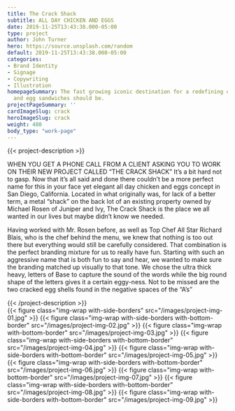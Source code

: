 ```yaml
---
title: The Crack Shack
subtitle: ALL DAY CHICKEN AND EGGS
date: 2019-11-25T13:43:38.000-05:00
type: project
author: John Turner
hero: https://source.unsplash.com/random
default: 2019-11-25T13:43:38.000-05:00
categories:
- Brand Identity
- Signage
- Copywriting
- Illustration
homepageSummary: The fast growing iconic destination for a redefining of what chicken
  and egg sandwiches should be.
projectPageSummary: ''
cardImageSlug: crack
heroImageSlug: crack
weight: 480
body_type: "work-page"
---
```

{{< project-description >}}
<p>WHEN YOU GET A PHONE CALL FROM A CLIENT ASKING YOU TO WORK ON THEIR NEW PROJECT CALLED “THE CRACK SHACK” It’s a bit hard not to gasp. Now that it’s all said and done there couldn’t be a more perfect name for this in your face yet elegant all day chicken and eggs concept in San Diego, California. Located in what originally was, for lack of a better term, a metal “shack” on the back lot of an existing property owned by Michael Rosen of Juniper and Ivy, The Crack Shack is the place we all wanted in our lives but maybe didn’t know we needed.</p>
<p>Having worked with Mr. Rosen before, as well as Top Chef All Star Richard Blais, who is the chef behind the menu, we knew that nothing is too out there but everything would still be carefully considered. That combination is the perfect branding mixture for us to really have fun. Starting with such an aggressive name that is both fun to say and hear, we wanted to make sure the branding matched up visually to that tone. We chose the ultra thick heavy, letters of Base to capture the sound of the words while the big round shape of the letters gives it a certain eggy-ness. Not to be missed are the two cracked egg shells found in the negative spaces of the “A’s”</p>
{{< /project-description >}}

<div class="project-item">
{{< figure class="img-wrap with-side-borders" src="/images/project-img-01.jpg" >}}
{{< figure class="img-wrap with-side-borders with-bottom-border" src="/images/project-img-02.jpg" >}}
{{< figure class="img-wrap with-bottom-border" src="/images/project-img-03.jpg" >}}
{{< figure class="img-wrap with-side-borders with-bottom-border" src="/images/project-img-04.jpg" >}}
{{< figure class="img-wrap with-side-borders with-bottom-border" src="/images/project-img-05.jpg" >}}
{{< figure class="img-wrap with-side-borders with-bottom-border" src="/images/project-img-06.jpg" >}}
{{< figure class="img-wrap with-bottom-border" src="/images/project-img-07.jpg" >}}
{{< figure class="img-wrap with-side-borders with-bottom-border" src="/images/project-img-08.jpg" >}}
{{< figure class="img-wrap with-side-borders with-bottom-border" src="/images/project-img-09.jpg" >}}
</div>
